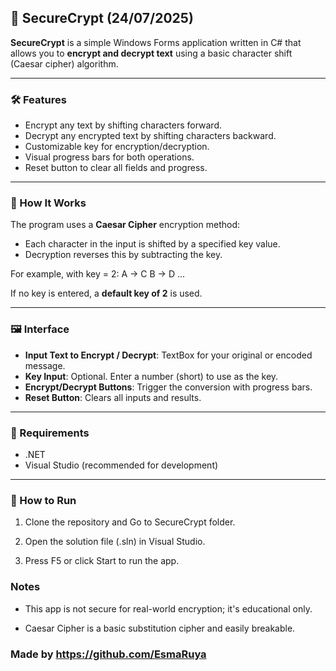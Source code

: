 ## 🔐 SecureCrypt (24/07/2025)

**SecureCrypt** is a simple Windows Forms application written in C# that allows you to **encrypt and decrypt text** using a basic character shift (Caesar cipher) algorithm.

---

### 🛠 Features

- Encrypt any text by shifting characters forward.
- Decrypt any encrypted text by shifting characters backward.
- Customizable key for encryption/decryption.
- Visual progress bars for both operations.
- Reset button to clear all fields and progress.

---

### 🧠 How It Works

The program uses a **Caesar Cipher** encryption method:
- Each character in the input is shifted by a specified key value.
- Decryption reverses this by subtracting the key.

For example, with key = 2:
A → C
B → D
...


If no key is entered, a **default key of 2** is used.

---

### 🖼 Interface

- **Input Text to Encrypt / Decrypt**: TextBox for your original or encoded message.
- **Key Input**: Optional. Enter a number (short) to use as the key.
- **Encrypt/Decrypt Buttons**: Trigger the conversion with progress bars.
- **Reset Button**: Clears all inputs and results.

---

### 🧾 Requirements

- .NET 
- Visual Studio (recommended for development)

---

### 🚀 How to Run

1. Clone the repository and Go to SecureCrypt folder.

2. Open the solution file (.sln) in Visual Studio.

3. Press F5 or click Start to run the app.

### Notes 
- This app is not secure for real-world encryption; it's educational only.

- Caesar Cipher is a basic substitution cipher and easily breakable.

### Made by https://github.com/EsmaRuya